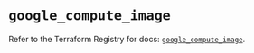 # `google_compute_image`

Refer to the Terraform Registry for docs: [`google_compute_image`](https://registry.terraform.io/providers/hashicorp/google/5.16.0/docs/resources/compute_image).
